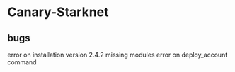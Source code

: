 # Canary-Starknet

## bugs
error on installation version 2.4.2 missing modules
error on deploy_account command